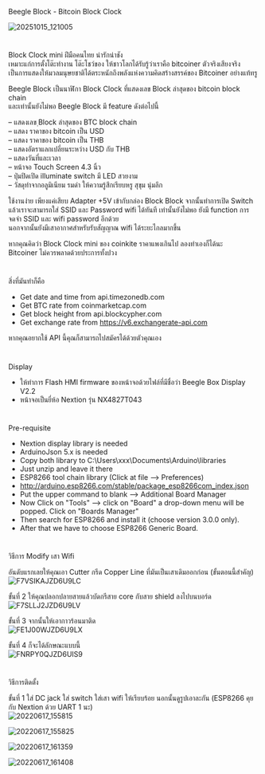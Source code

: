 Beegle Block - Bitcoin Block Clock<br>

![20251015_121005](https://github.com/user-attachments/assets/25775cb6-1751-44a2-8ab0-13b1db289f4e)

#

Block Clock mini ฝีมือคนไทย น่ารักน่าชัง<br>
เหมาะแก่การตั้งโต๊ะทำงาน โต๊ะโชว์ของ ให้ชาวโลกได้รับรู้ว่าเราคือ bitcoiner ตัวจริงเสียงจริง<br>
เป็นการแสดงให้มวลมนุษยชาติได้ตระหนักถึงพลังแห่งความคิดสร้างสรรค์ของ Bitcoiner อย่างแท้ทรู<br>

Beegle Block เป็นนาฬิกา Block Clock ที่แสดงเลข Block ล่าสุดของ bitcoin block chain<br>
และเท่านั้นยังไม่พอ Beegle Block มี feature ดังต่อไปนี้<br>

– แสดงเลข ฺBlock ล่าสุดของ BTC block chain<br>
– แสดง ราคาของ bitcoin เป็น USD<br>
– แสดง ราคาของ bitcoin เป็น THB<br>
– แสดงอัตราแลกเปลี่ยนระหว่าง USD กับ THB<br>
– แสดงวันที่และเวลา<br>
– หน้าจอ Touch Screen 4.3 นิ้ว<br>
– ปุ่มปิดเปิด illuminate switch มี LED สวยงาม<br>
– วัสดุทำจากอลูมิเนียม รมดำ ให้ความรู้สึกเรียบหรู สุขุม นุ่มลึก<br>

ใช้งานง่าย เพียงแค่เสียบ Adapter +5V เข้ากับกล่อง Block Block จากนั้นทำการเปิด Switch<br>
แล้วเราจะสามารถใส่ SSID และ Password wifi ได้ทันที เท่านั้นยังไม่พอ ยังมี function การจดจำ SSID และ wifi password อีกด้วย<br>
นอกจากนั้นยังมีเสาอากาศสำหรับรับสัญญาณ wifi ได้ระยะไกลมากขึ้น<br>

หากคุณคิดว่า Block Clock mini ของ coinkite ราคาแพงเกินไป ลองทำเองก็ได้นะ<br>
Bitcoiner ไม่ควรพลาดด้วยประการทั้งปวง<br>

#

สิ่งที่มันทำก็คือ <br>
* Get date and time from api.timezonedb.com<br>
* Get BTC rate from coinmarketcap.com<br>
* Get block height from api.blockcypher.com<br>
* Get exchange rate from https://v6.exchangerate-api.com<br>

หากคุณอยากใช้ API นี้คุณก็สามารถไปสมัครได้ด้วยตัวคุณเอง<br>

#

Display<br>
- ให้ทำการ Flash HMI firmware ของหน้าจอด้วยไฟล์ที่มีชื่อว่า Beegle Box Display V2.2<br>
- หน้าจอเป็นยี่ห้อ Nextion รุ่น NX4827T043<br>

#

Pre-requisite<br>
- Nextion display library is needed<br>
- ArduinoJson 5.x is needed<br>
- Copy both library to C:\Users\xxx\Documents\Arduino\libraries<br>
- Just unzip and leave it there<br>
- ESP8266 tool chain library (Click at file --> Preferences)<br>
- http://arduino.esp8266.com/stable/package_esp8266com_index.json<br>
- Put the upper command to blank --> Additional Board Manager<br>
- Now Click on "Tools" --> click on "Board" a drop-down menu will be popped. Click on "Boards Manager"<br>
- Then search for ESP8266 and install it (choose version 3.0.0 only).<br>
- After that we have to choose ESP8266 Generic Board.<br>

#

วิธีการ Modify เสา Wifi<br>

อันดับแรกเลยให้คุณเอา Cutter กรีด Copper Line ที่มันเป็นเสาเดิมออกก่อน (ขั้นตอนนี้สำคัญ)<br>
![F7VSIKAJZD6U9LC](https://github.com/user-attachments/assets/8b3f16be-ce7e-4616-89d3-ecb8e7476a54)

ขั้นที่ 2 ให้คุณปลอกปลายสายแล้วบัดกรีสาย core กับสาย shield ลงไปบนบอร์ด<br>
![F7SLLJ2JZD6U9LV](https://github.com/user-attachments/assets/9ba04c51-59e1-4f1e-bfa0-036b9aa65161)

ขั้นที่ 3 จากนั้นให้เอากาวร้อนมาติด<br>
![FE1J00WJZD6U9LX](https://github.com/user-attachments/assets/76b5ec25-8c12-44f4-aed6-8c086b5b9543)

ขั้นที่ 4 ก็จะได้ลักษณะแบบนี้<br>
![FNRPY0QJZD6UIS9](https://github.com/user-attachments/assets/3fc1edf3-4d17-4e94-be25-5e563f0a2d70)

#

วิธีการติดตั้ง<br>

ขั้นที่ 1 ใส่ DC jack ใส่ switch ใส่เสา wifi ให้เรียบร้อย นอกนั้นดูรูปเอาละกัน (ESP8266 คุยกับ Nextion ด้วย UART 1 นะ)<br>
![20220617_155815](https://github.com/user-attachments/assets/05b19cec-20c5-46f8-9943-cbe621ccced9)

![20220617_155825](https://github.com/user-attachments/assets/a68959ec-ddef-40e1-9000-79c099cb3081)

![20220617_161359](https://github.com/user-attachments/assets/b8c0349d-1f27-40b8-8768-4e1c70574993)

![20220617_161408](https://github.com/user-attachments/assets/a8b6b86d-92a3-430c-bf88-69ef60f21dbd)


